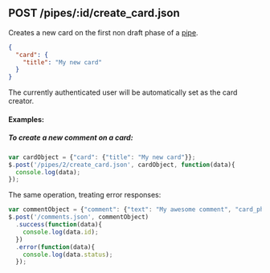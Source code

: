 ## POST /pipes/:id/create_card.json

Creates a new card on the first non draft phase of a [pipe](pipe.md). 

```json
{
  "card": {
    "title": "My new card"
  }
}
```
The currently authenticated user will be automatically set as the card creator.

#### Examples:

##### To create a new comment on a card:

```javascript
var cardObject = {"card": {"title": "My new card"}};
$.post('/pipes/2/create_card.json', cardObject, function(data){
  console.log(data);
});
```

The same operation, treating error responses:

```javascript
var commentObject = {"comment": {"text": "My awesome comment", "card_phase_detail_id": 1}};
$.post('/comments.json', commentObject)
  .success(function(data){
    console.log(data.id);
  })
  .error(function(data){
    console.log(data.status);
  });
```